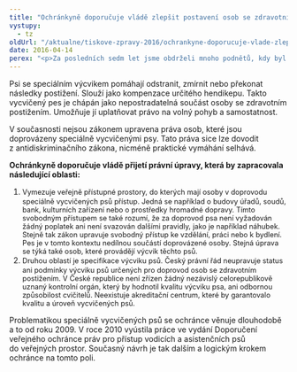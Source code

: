 ```yaml
---
title: "Ochránkyně doporučuje vládě zlepšit postavení osob se zdravotním postižením, které k životu potřebují psy se speciálním výcvikem"
vystupy:
  - tz
oldUrl: "/aktualne/tiskove-zpravy-2016/ochrankyne-doporucuje-vlade-zlepsit-postaveni-osob-se-zdravotnim-postizenim-ktere-k-ziv"
date: 2016-04-14
perex: "<p>Za posledních sedm let jsme obdrželi mnoho podnětů, kdy byl například odepřen vstup osob doprovázených asistenčním psem do některých budov nebo prostředků MHD. Podobným překážkám někteří stěžovatelé čelili také v přístupu k lázeňské péči nebo v zaměstnání. V České republice neexistuje zákonná úprava, která by práva osob doprovázených asistenčním psem vymezovala. Veřejná ochránkyně práv proto navrhuje vládě přijetí zákona, jenž upraví práva osob se zdravotním postižením využívajících psa se speciálním výcvikem.</p>"
---
```


<!-- imported from the old website -->

<p>Psi se speciálním výcvikem pomáhají odstranit, zmírnit nebo překonat následky postižení. Slouží jako kompenzace určitého hendikepu. Takto vycvičený pes je chápán jako nepostradatelná součást osoby se zdravotním postižením. Umožňuje jí uplatňovat právo na volný pohyb a samostatnost.</p> <p>V současnosti nejsou zákonem upravena práva osob, které jsou doprovázeny speciálně vycvičenými psy. Tato práva sice lze dovodit z antidiskriminačního zákona, nicméně praktické vymáhání selhává.</p> <p><b>Ochránkyně doporučuje vládě přijetí právní úpravy, která by zapracovala následující oblasti:</b></p><ol><li><span style="line-height: 17.92px; font-size: 12.8px;">Vymezuje veřejně přístupné prostory, do kterých mají osoby v doprovodu speciálně vycvičených psů přístup. Jedná se například o budovy úřadů, soudů, bank, kulturních zařízení nebo o prostředky hromadné dopravy. Tímto svobodným přístupem se také rozumí, že za doprovod psa není vyžadován žádný poplatek ani není svazován dalšími pravidly, jako je například náhubek. Stejně tak zákon upravuje svobodný přístup ke vzdělání, práci nebo k bydlení. Pes je v tomto kontextu nedílnou součástí doprovázené osoby. Stejná úprava se týká také osob, které provádějí výcvik těchto psů.</span></li><li><span style="line-height: 17.92px; font-size: 12.8px;">Druhou oblastí je specifikace výcviku psů. Český právní řád neupravuje status ani podmínky výcviku psů určených pro doprovod osob se zdravotním postižením. V České republice není zřízen žádný nezávislý celorepublikově uznaný kontrolní orgán, který by hodnotil kvalitu výcviku psa, ani odbornou způsobilost cvičitelů. Neexistuje akreditační centrum, které by garantovalo kvalitu a úroveň vycvičených psů.</span></li></ol> <p>Problematikou speciálně vycvičených psů se ochránce věnuje dlouhodobě a to od roku 2009. V roce 2010 vyústila práce ve vydání Doporučení veřejného ochránce práv pro přístup vodicích a asistenčních psů do veřejných prostor. Současný návrh je tak dalším a logickým krokem ochránce na tomto poli. </p>
